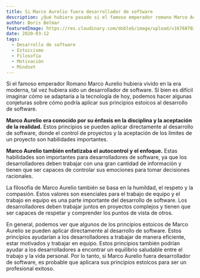 ```yaml
---
title: Si Marco Aurelio fuera desarrollador de software
description: ¿Qué hubiera pasado si el famoso emperador romano Marco Aurelio hubiera vivido en la era moderna? Exploramos cómo se adaptaría a la tecnología de hoy y cómo sus principios estoicos se aplicarían al desarrollo de software.
author: Boris Belmar
featuredImage: https://res.cloudinary.com/dobleb/image/upload/v1676870321/doblebcl/marco-aurelio-desarrollador-software.png
date: 2020-03-12
tags:
  - Desarrollo de software
  - Estoicismo
  - Filosofía
  - Motivación
  - Mindset
---
```

Si el famoso emperador Romano Marco Aurelio hubiera vivido en la era moderna, tal vez hubiera sido un desarrollador de software.  Si bien es difícil imaginar cómo se adaptaría a la tecnología de hoy, podemos hacer algunas conjeturas sobre cómo podría aplicar sus principios estoicos al desarrollo de software.

**Marco Aurelio era conocido por su énfasis en la disciplina y la aceptación de la realidad.** Estos principios se pueden aplicar directamente al desarrollo de software, donde el control de proyectos y la aceptación de los límites de un proyecto son habilidades importantes.

**Marco Aurelio también enfatizaba el autocontrol y el enfoque.** Estas habilidades son importantes para desarrolladores de software, ya que los desarrolladores deben trabajar con una gran cantidad de información y tienen que ser capaces de controlar sus emociones para tomar decisiones racionales.

La filosofía de Marco Aurelio también se basa en la humildad, el respeto y la compasión. Estos valores son esenciales para el trabajo de equipo y el trabajo en equipo es una parte importante del desarrollo de software. Los desarrolladores deben trabajar juntos en proyectos complejos y tienen que ser capaces de respetar y comprender los puntos de vista de otros.

En general, podemos ver que algunos de los principios estoicos de Marco Aurelio se pueden aplicar directamente al desarrollo de software. Estos principios ayudarían a los desarrolladores a trabajar de manera eficiente, estar motivados y trabajar en equipo. Estos principios también podrían ayudar a los desarrolladores a encontrar un equilibrio saludable entre el trabajo y la vida personal. Por lo tanto, si Marco Aurelio fuera desarrollador de software, es probable que aplicara sus principios estoicos para ser un profesional exitoso.